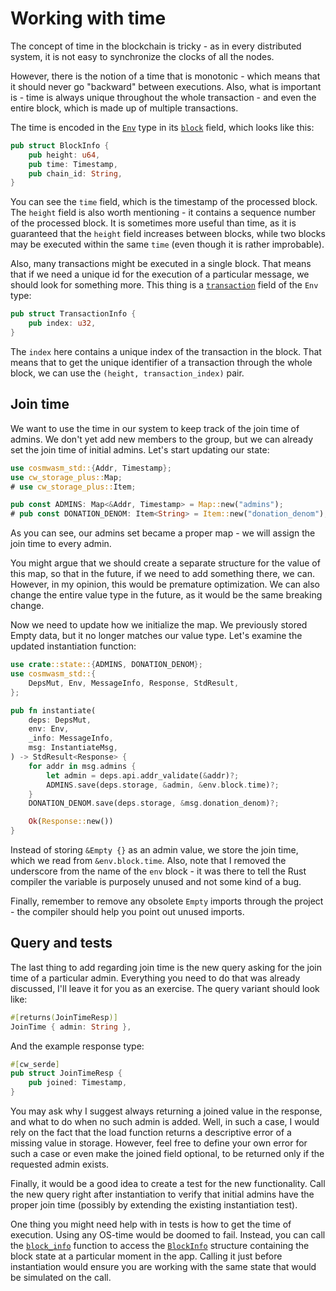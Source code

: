 # Working with time

The concept of time in the blockchain is tricky - as in
every distributed system, it is not easy to synchronize the
clocks of all the nodes.

However, there is the notion of a time that is
monotonic - which means that it should never go "backward"
between executions. Also, what is important is - time is
always unique throughout the whole transaction - and even
the entire block, which is made up of multiple transactions.

The time is encoded in the
[`Env`](https://docs.rs/cosmwasm-std/1.2.4/cosmwasm_std/struct.Env.html)
type in its
[`block`](https://docs.rs/cosmwasm-std/1.2.4/cosmwasm_std/struct.BlockInfo.html)
field, which looks like this:

```rust
pub struct BlockInfo {
    pub height: u64,
    pub time: Timestamp,
    pub chain_id: String,
}
```

You can see the `time` field, which is the timestamp of the
processed block. The `height` field is also worth
mentioning - it contains a sequence number of the processed
block. It is sometimes more useful than time, as it is
guaranteed that the `height` field increases
between blocks, while two blocks may be executed within the
same `time` (even though it is rather improbable).

Also, many transactions might be executed in a single block.
That means that if we need a unique id for the execution of
a particular message, we should look for something more.
This thing is a
[`transaction`](https://docs.rs/cosmwasm-std/1.2.4/cosmwasm_std/struct.TransactionInfo.html)
field of the `Env` type:

```rust
pub struct TransactionInfo {
    pub index: u32,
}
```

The `index` here contains a unique index of the transaction
in the block. That means that to get the unique identifier
of a transaction through the whole block, we can use the
`(height, transaction_index)` pair.

## Join time

We want to use the time in our system to keep track of the
join time of admins. We don't yet add new members to the
group, but we can already set the join time of initial
admins. Let's start updating our state:

```rust
use cosmwasm_std::{Addr, Timestamp};
use cw_storage_plus::Map;
# use cw_storage_plus::Item;

pub const ADMINS: Map<&Addr, Timestamp> = Map::new("admins");
# pub const DONATION_DENOM: Item<String> = Item::new("donation_denom");
```

As you can see, our admins set became a proper map - we will assign the join time to every admin.

You might argue that we should create a separate structure for the value of this map, so that in the future, if we need to add something there, we can. However, in my opinion, this would be premature optimization. We can also change the entire value type in the future, as it would be the same breaking change.

Now we need to update how we initialize the map. We previously stored Empty data, but it no longer matches our value type. Let's examine the updated instantiation function:

```rust
use crate::state::{ADMINS, DONATION_DENOM};
use cosmwasm_std::{
    DepsMut, Env, MessageInfo, Response, StdResult,
};

pub fn instantiate(
    deps: DepsMut,
    env: Env,
    _info: MessageInfo,
    msg: InstantiateMsg,
) -> StdResult<Response> {
    for addr in msg.admins {
        let admin = deps.api.addr_validate(&addr)?;
        ADMINS.save(deps.storage, &admin, &env.block.time)?;
    }
    DONATION_DENOM.save(deps.storage, &msg.donation_denom)?;

    Ok(Response::new())
}
```

Instead of storing `&Empty {}` as an admin value, we store
the join time, which we read from `&env.block.time`. Also,
note that I removed the underscore from the name of the
`env` block - it was there to tell the Rust compiler
the variable is purposely unused and not some kind of a bug.

Finally, remember to remove any obsolete `Empty` imports
through the project - the compiler should help you point out
unused imports.

## Query and tests

The last thing to add regarding join time is the new query
asking for the join time of a particular admin. Everything
you need to do that was already discussed, I'll leave it for
you as an exercise. The query variant should look like:

```rust
#[returns(JoinTimeResp)]
JoinTime { admin: String },
```

And the example response type:

```rust
#[cw_serde]
pub struct JoinTimeResp {
    pub joined: Timestamp,
}
```

You may ask why I suggest always returning a joined value in the response, and what to do when no such admin is added. Well, in such a case, I would rely on the fact that the load function returns a descriptive error of a missing value in storage. However, feel free to define your own error for such a case or even make the joined field optional, to be returned only if the requested admin exists.

Finally, it would be a good idea to create a test for the new functionality. Call the new query right after instantiation to verify that initial admins have the proper join time (possibly by extending the existing instantiation test).

One thing you might need help with in tests is how to get the time of execution. Using any OS-time would be doomed to fail. Instead, you can call the [`block_info`](https://docs.rs/cw-multi-test/0.16.4/cw_multi_test/struct.App.html#method.block_infohttps://docs.rs/cw-multi-test/0.16.4/cw_multi_test/struct.App.html#method.block_info) function to access the [`BlockInfo`](https://docs.rs/cosmwasm-std/latest/cosmwasm_std/struct.BlockInfo.html) structure containing the block state at a particular moment in the app. Calling it just before instantiation would ensure you are working with the same state that would be simulated on the call.
